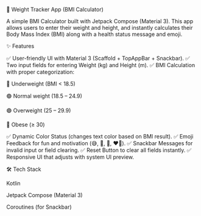 📱 Weight Tracker App (BMI Calculator)

A simple BMI Calculator built with Jetpack Compose (Material 3).
This app allows users to enter their weight and height, and instantly calculates their Body Mass Index (BMI) along with a health status message and emoji.

✨ Features

✅ User-friendly UI with Material 3 (Scaffold + TopAppBar + Snackbar).
✅ Two input fields for entering Weight (kg) and Height (m).
✅ BMI Calculation with proper categorization:

🔵 Underweight (BMI < 18.5)

🟢 Normal weight (18.5 – 24.9)

🟣 Overweight (25 – 29.9)

🔴 Obese (≥ 30)

✅ Dynamic Color Status (changes text color based on BMI result).
✅ Emoji Feedback for fun and motivation (😅, 💪, 🍔, ❤️‍🔥).
✅ Snackbar Messages for invalid input or field clearing.
✅ Reset Button to clear all fields instantly.
✅ Responsive UI that adjusts with system UI preview.

🛠️ Tech Stack

Kotlin

Jetpack Compose (Material 3)

Coroutines (for Snackbar)

